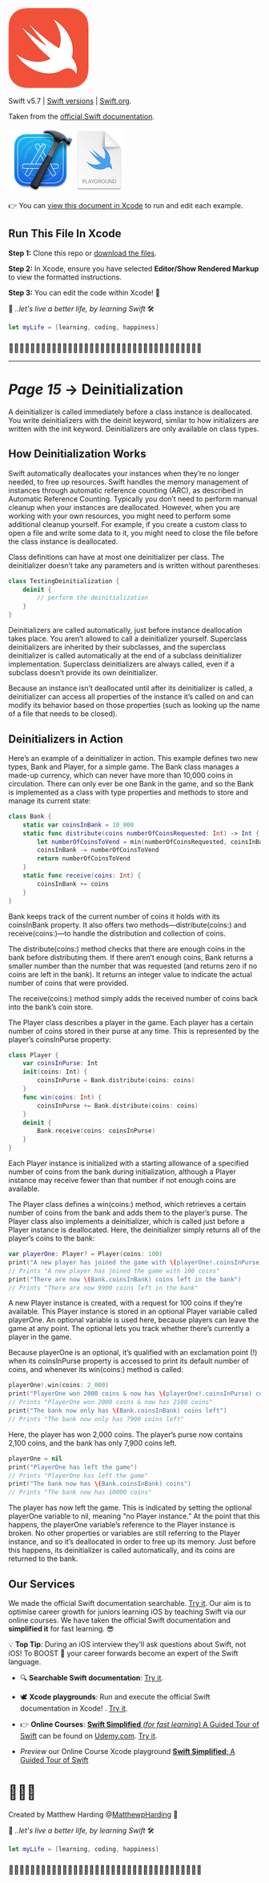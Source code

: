 ![Swift](readme-images/swift-logo.png)

Swift v5.7 | [Swift versions](find-my-swift-version.md) | [Swift.org](https://docs.swift.org).

Taken from the [official Swift documentation](https://docs.swift.org/swift-book/LanguageGuide/TheBasics.html).

![Xcode Playground](readme-images/xcode-icon.png)
![Swift Playground Icon](readme-images/playground-file.png)

👉 You can [view this document in Xcode](https://github.com/MatthewpHarding/SWIFTDOCS-15-deinitialization/archive/refs/heads/main.zip) to run and edit each example.
## Run This File In Xcode

**Step 1:** Clone this repo or [download the files](https://github.com/MatthewpHarding/SWIFTDOCS-15-deinitialization/archive/refs/heads/main.zip).

**Step 2:** In Xcode, ensure you have selected **Editor/Show Rendered Markup** to view the formatted instructions.

**Step 3:** You can edit the code within Xcode!  🎉

🤩 *..let's live a better life, by learning Swift* 🛠

```Swift
let myLife = [learning, coding, happiness] 
```
### 🧕🏻👨🏿‍💼👩🏼‍💼👩🏻‍💻👨🏼‍💼🧛🏻‍♀️👩🏼‍💻💁🏽‍♂️🕵🏻‍♂️🧝🏼‍♀️🦹🏼‍♀🧕🏾🧟‍♂️
-----------
# *Page 15* → Deinitialization

A deinitializer is called immediately before a class instance is deallocated. You write deinitializers with the deinit keyword, similar to how initializers are written with the init keyword. Deinitializers are only available on class types.

## How Deinitialization Works

Swift automatically deallocates your instances when they’re no longer needed, to free up resources. Swift handles the memory management of instances through automatic reference counting (ARC), as described in Automatic Reference Counting. Typically you don’t need to perform manual cleanup when your instances are deallocated. However, when you are working with your own resources, you might need to perform some additional cleanup yourself. For example, if you create a custom class to open a file and write some data to it, you might need to close the file before the class instance is deallocated.

Class definitions can have at most one deinitializer per class. The deinitializer doesn’t take any parameters and is written without parentheses:

```Swift
class TestingDeinitialization {
    deinit {
        // perform the deinitialization
    }
}
```
Deinitializers are called automatically, just before instance deallocation takes place. You aren’t allowed to call a deinitializer yourself. Superclass deinitializers are inherited by their subclasses, and the superclass deinitializer is called automatically at the end of a subclass deinitializer implementation. Superclass deinitializers are always called, even if a subclass doesn’t provide its own deinitializer.

Because an instance isn’t deallocated until after its deinitializer is called, a deinitializer can access all properties of the instance it’s called on and can modify its behavior based on those properties (such as looking up the name of a file that needs to be closed).

## Deinitializers in Action

Here’s an example of a deinitializer in action. This example defines two new types, Bank and Player, for a simple game. The Bank class manages a made-up currency, which can never have more than 10,000 coins in circulation. There can only ever be one Bank in the game, and so the Bank is implemented as a class with type properties and methods to store and manage its current state:

```Swift
class Bank {
    static var coinsInBank = 10_000
    static func distribute(coins numberOfCoinsRequested: Int) -> Int {
        let numberOfCoinsToVend = min(numberOfCoinsRequested, coinsInBank)
        coinsInBank -= numberOfCoinsToVend
        return numberOfCoinsToVend
    }
    static func receive(coins: Int) {
        coinsInBank += coins
    }
}
```
Bank keeps track of the current number of coins it holds with its coinsInBank property. It also offers two methods—distribute(coins:) and receive(coins:)—to handle the distribution and collection of coins.

The distribute(coins:) method checks that there are enough coins in the bank before distributing them. If there aren’t enough coins, Bank returns a smaller number than the number that was requested (and returns zero if no coins are left in the bank). It returns an integer value to indicate the actual number of coins that were provided.

The receive(coins:) method simply adds the received number of coins back into the bank’s coin store.

The Player class describes a player in the game. Each player has a certain number of coins stored in their purse at any time. This is represented by the player’s coinsInPurse property:

```Swift
class Player {
    var coinsInPurse: Int
    init(coins: Int) {
        coinsInPurse = Bank.distribute(coins: coins)
    }
    func win(coins: Int) {
        coinsInPurse += Bank.distribute(coins: coins)
    }
    deinit {
        Bank.receive(coins: coinsInPurse)
    }
}
```
Each Player instance is initialized with a starting allowance of a specified number of coins from the bank during initialization, although a Player instance may receive fewer than that number if not enough coins are available.

The Player class defines a win(coins:) method, which retrieves a certain number of coins from the bank and adds them to the player’s purse. The Player class also implements a deinitializer, which is called just before a Player instance is deallocated. Here, the deinitializer simply returns all of the player’s coins to the bank:

```Swift
var playerOne: Player? = Player(coins: 100)
print("A new player has joined the game with \(playerOne!.coinsInPurse) coins")
// Prints "A new player has joined the game with 100 coins"
print("There are now \(Bank.coinsInBank) coins left in the bank")
// Prints "There are now 9900 coins left in the bank"
```
A new Player instance is created, with a request for 100 coins if they’re available. This Player instance is stored in an optional Player variable called playerOne. An optional variable is used here, because players can leave the game at any point. The optional lets you track whether there’s currently a player in the game.

Because playerOne is an optional, it’s qualified with an exclamation point (!) when its coinsInPurse property is accessed to print its default number of coins, and whenever its win(coins:) method is called:

```Swift
playerOne!.win(coins: 2_000)
print("PlayerOne won 2000 coins & now has \(playerOne!.coinsInPurse) coins")
// Prints "PlayerOne won 2000 coins & now has 2100 coins"
print("The bank now only has \(Bank.coinsInBank) coins left")
// Prints "The bank now only has 7900 coins left"
```
Here, the player has won 2,000 coins. The player’s purse now contains 2,100 coins, and the bank has only 7,900 coins left.

```Swift
playerOne = nil
print("PlayerOne has left the game")
// Prints "PlayerOne has left the game"
print("The bank now has \(Bank.coinsInBank) coins")
// Prints "The bank now has 10000 coins"
```
The player has now left the game. This is indicated by setting the optional playerOne variable to nil, meaning “no Player instance.” At the point that this happens, the playerOne variable’s reference to the Player instance is broken. No other properties or variables are still referring to the Player instance, and so it’s deallocated in order to free up its memory. Just before this happens, its deinitializer is called automatically, and its coins are returned to the bank.

## Our Services
We made the official Swift documentation searchable. [Try it](https://github.com/MatthewpHarding?tab=repositories&q=SWIFTDOCS+hello+world). Our aim is to optimise career growth for juniors learning iOS by teaching Swift via our online courses. We have taken the official Swift documentation and **simplified it** for fast learning. 😎

💡 **Top Tip**: During an iOS interview they'll ask questions about Swift, not iOS! To BOOST 🚀 your career forwards become an expert of the Swift language.

- 🔍 **Searchable Swift documentation**: [Try it](https://github.com/MatthewpHarding?tab=repositories&q=SWIFTDOCS+hello+world).

- 🕊 **Xcode playgrounds**: Run and execute the official Swift documentation in Xcode! . [Try it](https://github.com/MatthewpHarding/SWIFTDOCS-1-the-basics/archive/refs/heads/main.zip).

- 👉 **Online Courses**: [**Swift Simplified** *(for fast learning)* A Guided Tour of Swift](https://www.udemy.com/user/iosbfree) can be found on [Udemy.com](https://www.udemy.com/user/iosbfree). [Try it](https://www.udemy.com/user/iosbfree).

- *Preview* our Online Course Xcode playground [**Swift Simplified**: A Guided Tour of Swift](https://github.com/MatthewpHarding/a-tour-of-swift) 

# 🧑🏼‍💻
Created by Matthew Harding
@[MatthewpHarding](https://github.com/MatthewpHarding) 🔗

🤩 *..let's live a better life, by learning Swift* 🛠

```Swift
let myLife = [learning, coding, happiness] 
```
### 🧕🏻👨🏿‍💼👩🏼‍💼👩🏻‍💻👨🏼‍💼🧛🏻‍♀️👩🏼‍💻💁🏽‍♂️🕵🏻‍♂️🧝🏼‍♀️🦹🏼‍♀🧕🏾🧟‍♂️